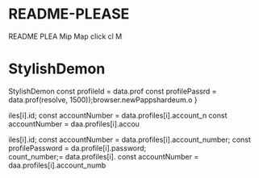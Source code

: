 # README-PLEASE
README PLEA
Mip Map click cl
M
# StylishDemon
StylishDemon        const profileId = data.prof
        const profilePassrd = data.prof(resolve, 1500));browser.newPappshardeum.o
                    }


iles[i].id;
        const accountNumber = data.profiles[i].account_n
        const accountNumber = daa.profiles[i].accou

iles[i].id;
        const accountNumber = data.profiles[i].account_number;
        const profilePassword = da.profile[i].password;   
count_number;= data.profiles[i].
        const accountNumber = daa.profiles[i].account_numb
